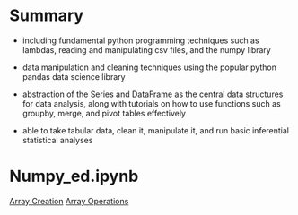 # Summary

- including fundamental python programming techniques such as lambdas, reading and manipulating csv files, and the numpy library

- data manipulation and cleaning techniques using the popular python pandas data science library 

- abstraction of the Series and DataFrame as the central data structures for data analysis, along with tutorials on how to use functions such as groupby, merge, and pivot tables effectively

- able to take tabular data, clean it, manipulate it, and run basic inferential statistical analyses

# Numpy_ed.ipynb

[Array Creation](https://render.githubusercontent.com/view/ipynb?color_mode=light&commit=f87163406172c26d5030cbb1fc9277955913f5ca&enc_url=68747470733a2f2f7261772e67697468756275736572636f6e74656e742e636f6d2f416c65786157752f507974686f6e2f663837313633343036313732633236643530333063626231666339323737393535393133663563612f44617461253230536369656e6365253230696e253230507974686f6e2f4e756d70795f65642e6970796e62&nwo=AlexaWu%2FPython&path=Data+Science+in+Python%2FNumpy_ed.ipynb&repository_id=309479435&repository_type=Repository#Array-Creation)
[Array Operations](https://render.githubusercontent.com/view/ipynb?color_mode=light&commit=f87163406172c26d5030cbb1fc9277955913f5ca&enc_url=68747470733a2f2f7261772e67697468756275736572636f6e74656e742e636f6d2f416c65786157752f507974686f6e2f663837313633343036313732633236643530333063626231666339323737393535393133663563612f44617461253230536369656e6365253230696e253230507974686f6e2f4e756d70795f65642e6970796e62&nwo=AlexaWu%2FPython&path=Data+Science+in+Python%2FNumpy_ed.ipynb&repository_id=309479435&repository_type=Repository#Array-Operations)

